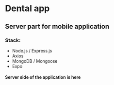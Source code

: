 # Dental app

## Server part for mobile application

### Stack:
- Node.js / Express.js
- Axios
- MongoDB / Mongoose
- Expo

#### Server side of the application is here
